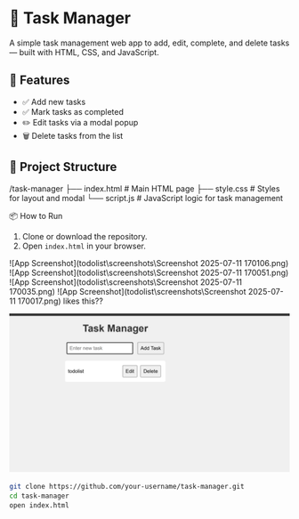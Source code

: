 # 📝 Task Manager

A simple task management web app to add, edit, complete, and delete tasks — built with HTML, CSS, and JavaScript.

## 🚀 Features

- ✅ Add new tasks
- ✅ Mark tasks as completed
- ✏️ Edit tasks via a modal popup
- 🗑️ Delete tasks from the list

## 📂 Project Structure

/task-manager
├── index.html # Main HTML page
├── style.css # Styles for layout and modal
└── script.js # JavaScript logic for task management


 📦 How to Run

1. Clone or download the repository.
2. Open `index.html` in your browser.


![App Screenshot](todolist\screenshots\Screenshot 2025-07-11 170106.png)
![App Screenshot](todolist\screenshots\Screenshot 2025-07-11 170051.png)
![App Screenshot](todolist\screenshots\Screenshot 2025-07-11 170035.png)
![App Screenshot](todolist\screenshots\Screenshot 2025-07-11 170017.png)
likes this??

![App Screenshot](screenshots/add.png)
```bash
git clone https://github.com/your-username/task-manager.git
cd task-manager
open index.html


